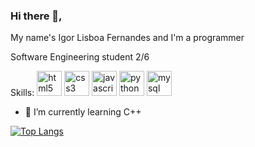 ### Hi there 👋, 
My name's Igor Lisboa Fernandes
and I'm a programmer

Software Engineering student 2/6

Skills: [<img src='https://cdn.jsdelivr.net/npm/simple-icons@3.0.1/icons/html5.svg' alt='html5' height='40'>](http://simpleicons.org/icons/html5.svg)  [<img src='https://cdn.jsdelivr.net/npm/simple-icons@3.0.1/icons/css3.svg' alt='css3' height='40'>](http://simpleicons.org/icons/css3.svg)  [<img src='https://cdn.jsdelivr.net/npm/simple-icons@3.0.1/icons/javascript.svg' alt='javascript' height='40'>](http://simpleicons.org/icons/javascript.svg)  [<img src='https://cdn.jsdelivr.net/npm/simple-icons@3.0.1/icons/python.svg' alt='python' height='40'>](http://simpleicons.org/icons/python.svg)  [<img src='https://cdn.jsdelivr.net/npm/simple-icons@3.0.1/icons/mysql.svg' alt='mysql' height='40'>](http://simpleicons.org/icons/mysql.svg)  


- 🌱 I’m currently learning C++



[![Top Langs](https://github-readme-stats.vercel.app/api/top-langs/?username=igorliisboa&langs_count=8)](https://github.com/anuraghazra/github-readme-stats)

